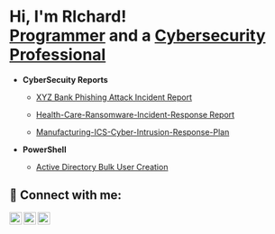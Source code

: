 <h1>Hi, I'm RIchard! <br/><a href="https://github.com/elite-techs">Programmer</a> and a <a href="https://www.linkedin.com/in/prince-richard-/">Cybersecurity Professional</a> </h1>

- <b>CyberSecuity Reports</b>

   - [XYZ Bank Phishing Attack Incident Report](https://github.com/Elite-Techs/Financial-Incident-Response-Plan/blob/main/README_XYZ_Bank.md)

   - [Health-Care-Ransomware-Incident-Response Report](https://github.com/Elite-Techs/XYZ-Health-Care-Ransomware-Incident-Response-Plan/blob/main/README_XYZ_Health_Care.md)
     
   - [Manufacturing-ICS-Cyber-Intrusion-Response-Plan](https://github.com/Elite-Techs/Manufacturing-ICS-Cyber-Intrusion-Response-Plan/blob/main/README_XYZ.md)


- <b>PowerShell</b>

  - [Active Directory Bulk User Creation](https://github.com/Elite-Techs/ActiveDirectoryLab/blob/main/README.md)
    

<h2> 🤳 Connect with me:</h2>

[<img align="left" alt="Josh | Twitter" width="22px" src="https://cdn.jsdelivr.net/npm/simple-icons@v3/icons/twitter.svg" />][twitter]
[<img align="left" alt="Josh | LinkedIn" width="22px" src="https://cdn.jsdelivr.net/npm/simple-icons@v3/icons/linkedin.svg" />][linkedin]
[<img align="left" alt="Josh | Youtube" width="22px" src="https://cdn.jsdelivr.net/npm/simple-icons@v3/icons/youtube.svg" />][youtube]

[twitter]: https://x.com/TheEliteTechs
[linkedin]: https://www.linkedin.com/in/prince-richard-o
[youtube]: https://youtube.com/@elitestechs


